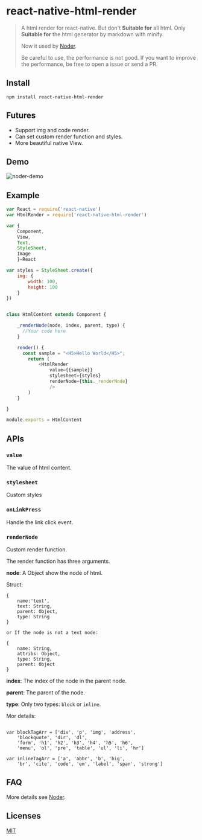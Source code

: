# react-native-html-render
> A html render for react-native. But don't **Suitable for** all html. Only **Suitable for** the html generator by markdown with minify.
>
> Now it used by [Noder](https://github.com/soliury/noder-react-native).
>
> Be careful to use, the performance is not good. If you want to improve the performance, be free to open a issue or send a PR.


## Install

```
npm install react-native-html-render
```

## Futures

* Support img and code render.
* Can set custom render function and styles.
* More beautiful native View.

## Demo

![noder-demo](http://7lrzfj.com1.z0.glb.clouddn.com/soliurynoder-html-render.gif)

## Example

``` javascript
var React = require('react-native')
var HtmlRender = require('react-native-html-render')

var {
    Component,
    View,
    Text,
    StyleSheet,
    Image
    }=React

var styles = StyleSheet.create({
    img: {
        width: 100,
        height: 100
    }
})


class HtmlContent extends Component {

    _renderNode(node, index, parent, type) {
      //Your code here
    }

    render() {
      const sample = "<H5>Hello World</H5>";
        return (
            <HtmlRender
                value={{sample}}
                stylesheet={styles}
                renderNode={this._renderNode}
                />
        )
    }

}

module.exports = HtmlContent
```

## APIs

### `value`

The value of html content.

### `stylesheet`

Custom styles

### `onLinkPress`

Handle the link click event.

### `renderNode`

Custom render function.

The render function has three arguments.

**node**: A Object show the node of html.

Struct:

```
{
    name:'text',
    text: String,
    parent: Object,
    type: String
}

or If the node is not a text node:

{
    name: String,
    attribs: Object,
    type: String,
    parent: Object
}

```

**index**: The index of the node in the parent node.

**parent**: The parent of the node.

**type**: Only two types: `block` or `inline`.

Mor details:

```

var blockTagArr = ['div', 'p', 'img', 'address',
    'blockquote', 'dir', 'dl',
    'form', 'h1', 'h2', 'h3', 'h4', 'h5', 'h6',
    'menu', 'ol', 'pre', 'table', 'ul', 'li', 'hr']

var inlineTagArr = ['a', 'abbr', 'b', 'big',
    'br', 'cite', 'code', 'em', 'label', 'span', 'strong']

```

## FAQ

More details see [Noder](https://github.com/soliury/noder-react-native).

## Licenses

[MIT](https://opensource.org/licenses/MIT)
